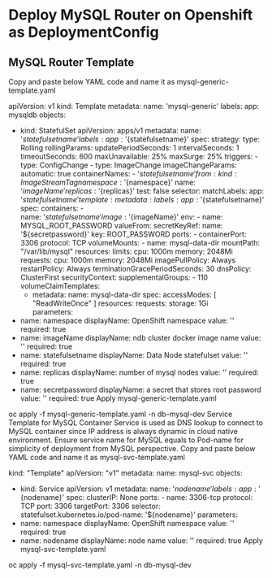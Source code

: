 # Deploy MySQL Router on Openshift as DeploymentConfig
## MySQL Router Template 
Copy and paste below YAML code and name it as mysql-generic-template.yaml

apiVersion: v1
kind: Template
metadata:
  name: 'mysql-generic'
  labels:
    app: mysqldb
objects:
  - kind: StatefulSet
    apiVersion: apps/v1
    metadata:
      name: '${statefulsetname}'
      labels:
        app: '${statefulsetname}'
    spec:
      strategy:
        type: Rolling
        rollingParams:
          updatePeriodSeconds: 1
          intervalSeconds: 1
          timeoutSeconds: 600
          maxUnavailable: 25%
          maxSurge: 25%
      triggers:
        - 
          type: ConfigChange
        - 
          type: ImageChange
          imageChangeParams:
            automatic: true
            containerNames:
              - '${statefulsetname}'
            from:
              kind: ImageStreamTag
              namespace: '${namespace}'
              name: '${imageName}' 
      replicas: '${replicas}'
      test: false
      selector:
        matchLabels:
          app: '${statefulsetname}'
      template:
        metadata:
          labels:
            app: '${statefulsetname}'
        spec:
          containers:
            -   
              name: '${statefulsetname}'
              image: '${imageName}' 
              env:
                - 
                  name: MYSQL_ROOT_PASSWORD
                  valueFrom:
                    secretKeyRef:
                       name: '${secretpassword}'
                       key: ROOT_PASSWORD
              ports:
                - containerPort: 3306
                  protocol: TCP
              volumeMounts:
                  - name: mysql-data-dir
                    mountPath: "/var/lib/mysql"
              resources:
                limits:
                  cpu: 1000m
                  memory: 2048Mi
                requests:
                  cpu: 1000m
                  memory: 2048Mi
              imagePullPolicy: Always
          restartPolicy: Always
          terminationGracePeriodSeconds: 30
          dnsPolicy: ClusterFirst
          securityContext:
          supplementalGroups:
              - 110
      volumeClaimTemplates:
      - metadata:
          name: mysql-data-dir
        spec:
          accessModes: [ "ReadWriteOnce" ]
          resources:
            requests:
              storage: 1Gi        
parameters:
  - name: namespace
    displayName: OpenShift namespace
    value: ''
    required: true
  - name: imageName
    displayName: ndb cluster docker image name
    value: ''
    required: true 
  - name: statefulsetname
    displayName: Data Node statefulset 
    value: ''
    required: true
  - name: replicas
    displayName: number of mysql nodes
    value: ''
    required: true
  - name: secretpassword 
    displayName: a secret that stores root password
    value: ''
    required: true
Apply mysql-generic-template.yaml

oc apply -f mysql-generic-template.yaml -n db-mysql-dev
Service Template for MySQL Container
Service is used as DNS lookup to connect to MySQL container since IP address is always dynamic in cloud native environment. Ensure service name for MySQL equals to Pod-name for simplicity of deployment from MySQL perspective. Copy and paste below YAML code and name it as mysql-svc-template.yaml

kind: "Template"
apiVersion: "v1"
metadata:
 name: mysql-svc
objects:
 - kind: Service
   apiVersion: v1
   metadata:
     name: '${nodename}'
     labels:
       app: '${nodename}'
   spec:
     clusterIP: None
     ports:
       -
         name: 3306-tcp
         protocol: TCP
         port: 3306
         targetPort: 3306
     selector:
       statefulset.kubernetes.io/pod-name: '${nodename}'
parameters:
 - name: namespace
   displayName: OpenShift namespace
   value: ''
   required: true
 - name: nodename
   displayName: node name
   value: ''
   required: true
Apply mysql-svc-template.yaml

oc apply -f mysql-svc-template.yaml -n db-mysql-dev
